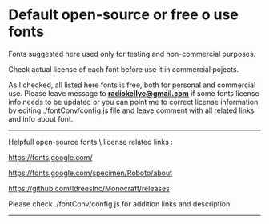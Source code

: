 # Default open-source or free o use fonts

Fonts suggested here used only for testing and non-commercial purposes.

Check actual license of each font before use it in commercial pojects. 

As I checked, all listed here fonts is free, both for personal and commercial use. Please leave message to <b>radiokellyc@gmail.com</b> if some fonts license info needs to be updated
or you can point me to correct license information by editing ./fontConv/config.js file and leave comment with all related links and info about font.


------------------------


Helpfull open-source fonts \ license related links :

https://fonts.google.com/

https://fonts.google.com/specimen/Roboto/about

https://github.com/IdreesInc/Monocraft/releases


Please check ./fontConv/config.js for addition links and description 


------------------------